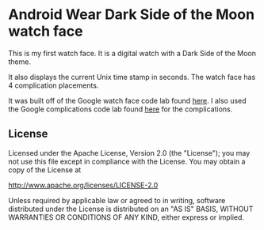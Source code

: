 Android Wear Dark Side of the Moon watch face
=============================================

This is my first watch face. It is a digital watch with a Dark Side of the Moon theme.

It also displays the current Unix time stamp in seconds. The watch face has 4 complication placements.

It was built off of the Google watch face code lab found [here](https://codelabs.developers.google.com/codelabs/watchface/index.html#0).
I also used the Google complications code lab found [here](https://codelabs.developers.google.com/codelabs/complications/index.html?index=..%2F..%2Findex#0) for the complications.

License
-------

Licensed under the Apache License, Version 2.0 (the "License");
you may not use this file except in compliance with the License.
You may obtain a copy of the License at

   http://www.apache.org/licenses/LICENSE-2.0

Unless required by applicable law or agreed to in writing, software
distributed under the License is distributed on an "AS IS" BASIS,
WITHOUT WARRANTIES OR CONDITIONS OF ANY KIND, either express or implied.
